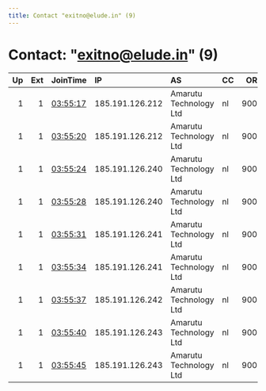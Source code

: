 ```yaml
---
title: Contact "exitno@elude.in" (9)
---
```


# Contact: "exitno@elude.in" (9)

|   Up |   Ext | JoinTime                                                                                            | IP              | AS                     | CC   |   ORp |   Dirp | OS    | Version   | Nickname   |   eFamMembers |
|-----:|------:|:----------------------------------------------------------------------------------------------------|:----------------|:-----------------------|:-----|------:|-------:|:------|:----------|:-----------|--------------:|
|    1 |     1 | [03:55:17](https://metrics.torproject.org/rs.html#details/A24908D1E26872E1715F9901E80FB5FA6EEBEE91) | 185.191.126.212 | Amarutu Technology Ltd | nl   |  9001 |     80 | Linux | 0.4.2.7   | ExitNope2  |            14 |
|    1 |     1 | [03:55:20](https://metrics.torproject.org/rs.html#details/9E836A0C79C4FFDC2DC364916FD290177FF7F185) | 185.191.126.212 | Amarutu Technology Ltd | nl   |  9002 |     81 | Linux | 0.4.2.7   | ExitNope3  |            14 |
|    1 |     1 | [03:55:24](https://metrics.torproject.org/rs.html#details/C63D7C4FAE5424D6286411D33497A2191882EB0A) | 185.191.126.240 | Amarutu Technology Ltd | nl   |  9001 |     80 | Linux | 0.4.2.7   | ExitNope4  |            14 |
|    1 |     1 | [03:55:28](https://metrics.torproject.org/rs.html#details/DAD06DC1175ADBF63AEBEE98494366A1B37D876B) | 185.191.126.240 | Amarutu Technology Ltd | nl   |  9002 |     81 | Linux | 0.4.2.7   | ExitNope5  |            14 |
|    1 |     1 | [03:55:31](https://metrics.torproject.org/rs.html#details/6CBACBF2C525B09A55464D836432812A30FEF414) | 185.191.126.241 | Amarutu Technology Ltd | nl   |  9001 |     80 | Linux | 0.4.2.7   | ExitNope6  |            14 |
|    1 |     1 | [03:55:34](https://metrics.torproject.org/rs.html#details/48D934E776B739D38F9EAFDCFD85203C6A68A67B) | 185.191.126.241 | Amarutu Technology Ltd | nl   |  9002 |     81 | Linux | 0.4.2.7   | ExitNope7  |            14 |
|    1 |     1 | [03:55:37](https://metrics.torproject.org/rs.html#details/D7160A5DFE38A850F1322B2793B23DCD881D69A4) | 185.191.126.242 | Amarutu Technology Ltd | nl   |  9001 |     80 | Linux | 0.4.2.7   | ExitNope8  |            14 |
|    1 |     1 | [03:55:40](https://metrics.torproject.org/rs.html#details/A2F8C4FBA3F62B35470C84F9F6244D9EF1D04C40) | 185.191.126.243 | Amarutu Technology Ltd | nl   |  9001 |     80 | Linux | 0.4.2.7   | ExitNope9  |            14 |
|    1 |     1 | [03:55:45](https://metrics.torproject.org/rs.html#details/EB60858E074016216315AA6F6E8E3D4F17381D5D) | 185.191.126.243 | Amarutu Technology Ltd | nl   |  9002 |     81 | Linux | 0.4.2.7   | ExitNope10 |            14 |
